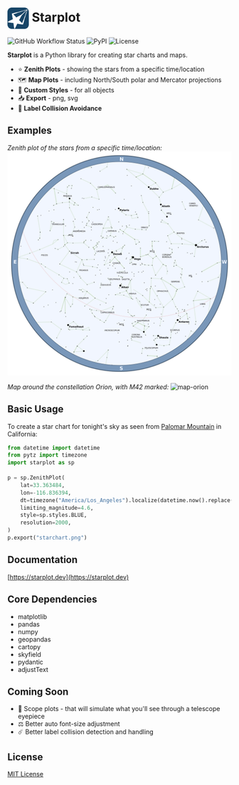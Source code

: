 # <img src="https://raw.githubusercontent.com/steveberardi/starplot/main/docs/images/favicon.svg" width="48" style="vertical-align:middle"> Starplot
![GitHub Workflow Status](https://img.shields.io/github/actions/workflow/status/steveberardi/starplot/test.yml?style=for-the-badge&color=a2c185)
![PyPI](https://img.shields.io/pypi/v/starplot?style=for-the-badge&color=85C0C1)
![License](https://img.shields.io/github/license/steveberardi/starplot?style=for-the-badge&color=A485C1)

**Starplot** is a Python library for creating star charts and maps.

- ⭐ **Zenith Plots** - showing the stars from a specific time/location
- 🗺️ **Map Plots** - including North/South polar and Mercator projections
- 🎨 **Custom Styles** - for all objects
- 📥 **Export** - png, svg
- 🧭 **Label Collision Avoidance**

## Examples
*Zenith plot of the stars from a specific time/location:*
![starchart-blue](https://github.com/steveberardi/starplot/blob/main/examples/01_star_chart.png?raw=true)

*Map around the constellation Orion, with M42 marked:*
![map-orion](https://github.com/steveberardi/starplot/blob/main/examples/03_map_orion.svg?raw=true)


## Basic Usage

To create a star chart for tonight's sky as seen from [Palomar Mountain](https://en.wikipedia.org/wiki/Palomar_Mountain) in California:

```python
from datetime import datetime
from pytz import timezone
import starplot as sp

p = sp.ZenithPlot(
    lat=33.363484, 
    lon=-116.836394,
    dt=timezone("America/Los_Angeles").localize(datetime.now().replace(hour=22)),
    limiting_magnitude=4.6,
    style=sp.styles.BLUE,
    resolution=2000,
)
p.export("starchart.png")
```

## Documentation

[https://starplot.dev](https://starplot.dev)


## Core Dependencies

- matplotlib
- pandas
- numpy
- geopandas
- cartopy
- skyfield
- pydantic
- adjustText

## Coming Soon

- 🔭 Scope plots - that will simulate what you'll see through a telescope eyepiece
- ⚖️ Better auto font-size adjustment
- ☄️ Better label collision detection and handling

## License
[MIT License](https://github.com/steveberardi/starplot/blob/main/LICENSE)
